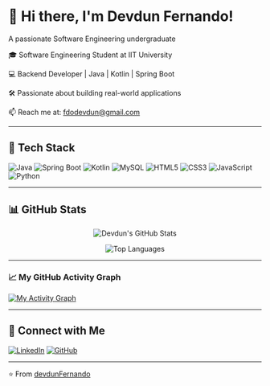 # 👋 Hi there, I'm Devdun Fernando!

A passionate Software Engineering undergraduate

🎓 Software Engineering Student at IIT University

💻 Backend Developer | Java | Kotlin | Spring Boot

🛠️ Passionate about building real-world applications

📫 Reach me at: fdodevdun@gmail.com  

---

## 🧰 Tech Stack

![Java](https://img.shields.io/badge/Java-ED8B00?style=for-the-badge&logo=java&logoColor=white)
![Spring Boot](https://img.shields.io/badge/Spring_Boot-6DB33F?style=for-the-badge&logo=spring-boot&logoColor=white)
![Kotlin](https://img.shields.io/badge/Kotlin-0095D5?style=for-the-badge&logo=kotlin&logoColor=white)
![MySQL](https://img.shields.io/badge/MySQL-005C84?style=for-the-badge&logo=mysql&logoColor=white)
![HTML5](https://img.shields.io/badge/HTML5-E34F26?style=for-the-badge&logo=html5&logoColor=white)
![CSS3](https://img.shields.io/badge/CSS3-1572B6?style=for-the-badge&logo=css3&logoColor=white)
![JavaScript](https://img.shields.io/badge/JavaScript-F7DF1E?style=for-the-badge&logo=javascript&logoColor=black)
![Python](https://img.shields.io/badge/Python-3776AB?style=for-the-badge&logo=python&logoColor=white)


---

## 📊 GitHub Stats

<div align="center">

![Devdun's GitHub Stats](https://github-readme-stats.vercel.app/api?username=devdunFernando&show_icons=true&theme=radical&hide_border=true&count_private=true&include_all_commits=true&cache_seconds=1800)

![Top Languages](https://github-readme-stats.vercel.app/api/top-langs/?username=devdunFernando&theme=radical&hide_border=true&langs_count=10&count_private=true)

</div>

---


### 📈 My GitHub Activity Graph

[![My Activity Graph](https://github-readme-activity-graph.vercel.app/graph?username=devdunFernando&theme=tokyo-night)](https://github.com/ashutosh00710/github-readme-activity-graph)


---


## 🔗 Connect with Me

[![LinkedIn](https://img.shields.io/badge/LinkedIn-blue?style=for-the-badge&logo=linkedin&logoColor=white)](https://www.linkedin.com/in/devdunfernando)
[![GitHub](https://img.shields.io/badge/GitHub-grey?style=for-the-badge&logo=github&logoColor=white)](https://github.com/devdunFernando)


---


⭐️ From [devdunFernando](https://github.com/devdunFernando)

